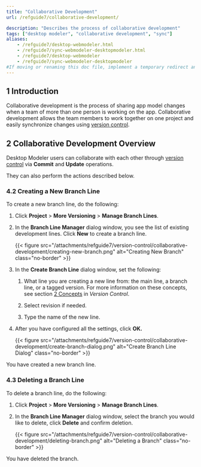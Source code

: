 ```yaml
---
title: "Collaborative Development"
url: /refguide7/collaborative-development/

description: "Describes the process of collaborative development"
tags: ["desktop modeler", "collaborative development", "sync"]
aliases:
    - /refguide7/desktop-webmodeler.html
    - /refguide7/sync-webmodeler-desktopmodeler.html
    - /refguide7/desktop-webmodeler
    - /refguide7/sync-webmodeler-desktopmodeler
#If moving or renaming this doc file, implement a temporary redirect and let the respective team know they should update the URL in the product. See Mapping to Products for more details.
---
```


## 1 Introduction 

Collaborative development is the process of sharing app model changes when a team of more than one person is working on the app. Collaborative development allows the team members to work together on one project and easily synchronize changes using [version control](/refguide7/version-control/).

## 2 Collaborative Development Overview

Desktop Modeler users can collaborate with each other through [version control](/refguide7/version-control/) via **Commit** and **Update** operations. 

They can also perform the actions described below.

### 4.2 Creating a New Branch Line

To create a new branch line, do the following: 

1. Click **Project** > **More Versioning** > **Manage Branch Lines**. 

2. In the **Branch Line Manager** dialog window, you see the list of existing development lines. Click **New** to create a branch line. <br/>

    {{< figure src="/attachments/refguide7/version-control/collaborative-development/creating-new-branch.png" alt="Creating New Branch" class="no-border" >}}<br/>

3. In the **Create Branch Line** dialog window, set the following: <br/>

    1. What line you are creating a new line from: the main line, a branch line, or a tagged version. For more information on these concepts, see section [2 Concepts](/refguide7/version-control/#concepts) in *Version Control*. <br/> 

    1. Select revision if needed. <br/>

    1. Type the name of the new line. 

4. After you have configured all the settings, click **OK.** 

    {{< figure src="/attachments/refguide7/version-control/collaborative-development/create-branch-dialog.png" alt="Create Branch Line Dialog" class="no-border" >}} 

You have created a new branch line.   

### 4.3 Deleting a Branch Line

To delete a branch line, do the following:

1. Click **Project** > **More Versioning** > **Manage Branch Lines**. 

2. In the **Branch Line Manager** dialog window, select the branch you would like to delete, click **Delete** and confirm deletion. 

    {{< figure src="/attachments/refguide7/version-control/collaborative-development/deleting-branch.png" alt="Deleting a Branch" class="no-border" >}}

You have deleted the branch.
